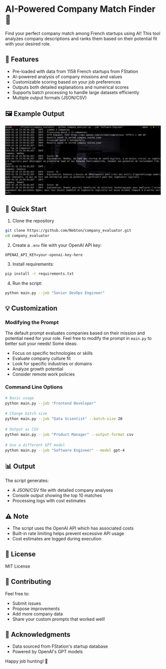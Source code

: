 # AI-Powered Company Match Finder 🎯

Find your perfect company match among French startups using AI! This tool analyzes company descriptions and ranks them based on their potential fit with your desired role.

## 🌟 Features
- Pre-loaded with data from 1158 French startups from FStation
- AI-powered analysis of company missions and values
- Customizable scoring based on your job preferences
- Outputs both detailed explanations and numerical scores
- Supports batch processing to handle large datasets efficiently
- Multiple output formats (JSON/CSV)

## 🖼️ Example Output
![Sample Run](sample_run.png)

## 🚀 Quick Start

1. Clone the repository
```bash
git clone https://github.com/Nebton/company_evaluator.git
cd company_evaluator
```

2. Create a `.env` file with your OpenAI API key:
```
OPENAI_API_KEY=your-openai-key-here
```

3. Install requirements:
```bash
pip install -r requirements.txt
```

4. Run the script:
```bash
python main.py --job "Senior DevOps Engineer"
```

## 💡 Customization

### Modifying the Prompt
The default prompt evaluates companies based on their mission and potential need for your role. Feel free to modify the prompt in `main.py` to better suit your needs! Some ideas:

- Focus on specific technologies or skills
- Evaluate company culture fit
- Look for specific industries or domains
- Analyze growth potential
- Consider remote work policies

### Command Line Options
```bash
# Basic usage
python main.py --job "Frontend Developer"

# Change batch size
python main.py --job "Data Scientist" --batch-size 20

# Output as CSV
python main.py --job "Product Manager" --output-format csv

# Use a different GPT model
python main.py --job "Software Engineer" --model gpt-4
```

## 📊 Output
The script generates:
- A JSON/CSV file with detailed company analyses
- Console output showing the top 10 matches
- Processing logs with cost estimates

## ⚠️ Note
- The script uses the OpenAI API which has associated costs
- Built-in rate limiting helps prevent excessive API usage
- Cost estimates are logged during execution

## 📄 License
MIT License

## 🤝 Contributing
Feel free to:
- Submit issues
- Propose improvements
- Add more company data
- Share your custom prompts that worked well!

## 🙏 Acknowledgments
- Data sourced from FStation's startup database
- Powered by OpenAI's GPT models

Happy job hunting! 🎉
